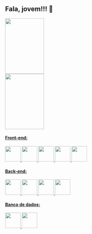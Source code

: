 ## Fala, jovem!!! 👋

<div>
<a href="https://github.com/julioczars">
<img height="180em" width="50%" src="https://github-readme-stats.vercel.app/api/top-langs/?username=julioczars&layout=compact&langs_count=7&theme=dracula"/>
<img height="180em" width="50%" src="https://github-readme-stats.vercel.app/api?username=julioczars&show_icons=true&theme=dracula&include_all_commits=true&count_private=true"/>
</div>

#### Front-end:

<img src="https://cdn.jsdelivr.net/gh/devicons/devicon/icons/html5/html5-original-wordmark.svg" width="50" heght="50"  /> <img src="https://cdn.jsdelivr.net/gh/devicons/devicon/icons/css3/css3-original-wordmark.svg" width="50" heght="50" /> <img src="https://cdn.jsdelivr.net/gh/devicons/devicon/icons/javascript/javascript-original.svg" width="50" heght="50" /> <img src="https://cdn.jsdelivr.net/gh/devicons/devicon/icons/react/react-original-wordmark.svg" width="50" heght="50" /> <img src="https://cdn.jsdelivr.net/gh/devicons/devicon/icons/typescript/typescript-original.svg" width="50" heght="50" />
          
          
#### Back-end:

<img src="https://cdn.jsdelivr.net/gh/devicons/devicon/icons/php/php-original.svg" width="50" heght="50" /> <img src="https://cdn.jsdelivr.net/gh/devicons/devicon/icons/nodejs/nodejs-original-wordmark.svg" width="50" heght="50" /> <img src="https://cdn.jsdelivr.net/gh/devicons/devicon/icons/javascript/javascript-original.svg" width="50" heght="50" /> <img src="https://cdn.jsdelivr.net/gh/devicons/devicon/icons/typescript/typescript-original.svg" width="50" heght="50" />

#### Banco de dados:


<img src="https://cdn.jsdelivr.net/gh/devicons/devicon/icons/mysql/mysql-original-wordmark.svg" width="50" heght="50" /> <img src="https://cdn.jsdelivr.net/gh/devicons/devicon/icons/postgresql/postgresql-original-wordmark.svg" width="50" heght="50" />

